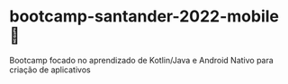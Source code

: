 # bootcamp-santander-2022-mobile 📲



Bootcamp focado no aprendizado de Kotlin/Java e Android Nativo para criação de aplicativos
